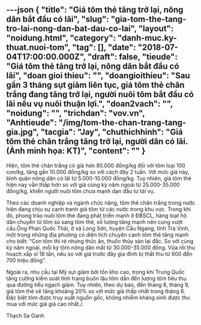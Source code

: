 ---json
{
    "title": "Giá tôm thẻ tăng trở lại, nông dân bắt đầu có lãi",
    "slug": "gia-tom-the-tang-tro-lai-nong-dan-bat-dau-co-lai",
    "layout": "noidung.html",
    "category": "danh-muc.ky-thuat.nuoi-tom",
    "tag": [],
    "date": "2018-07-04T17:00:00.000Z",
    "draft": false,
    "tieude": "Giá tôm thẻ tăng trở lại, nông dân bắt đầu có lãi",
    "doan gioi thieu": "",
    "doangioithieu": "Sau gần 3 tháng sụt giảm liên tục, giá tôm thẻ chân trắng đang tăng trở lại, người nuôi tôm bắt đầu có lãi nếu vụ nuôi thuận lợi.",
    "doan2vach": "",
    "noidung": "",
    "trichdan": "vov.vn",
    "Anhtieude": "/img/tom-the-chan-trang-tang-gia.jpg",
    "tacgia": "Jay",
    "chuthichhinh": "Giá tôm thẻ chân trắng tăng trở lại, người dân có lãi. (Ảnh minh họa: KT)",
    "__content__": ""
}
---
<p><span style="font-size:14px">Hiện, t&ocirc;m thẻ ch&acirc;n trắng c&oacute; gi&aacute; hơn 80.000 đồng/kg đối với t&ocirc;m loại 100 con/kg, tăng gần 10.000 đồng/kg so với c&aacute;ch đ&acirc;y 2 tuần. Với mức gi&aacute; n&agrave;y, b&igrave;nh qu&acirc;n n&ocirc;ng d&acirc;n c&oacute; l&atilde;i từ 5.000-10.000 đồng/kg. Tuy nhi&ecirc;n, gi&aacute; t&ocirc;m thẻ hiện nay vẫn thấp hơn so với gi&aacute; c&ugrave;ng kỳ năm ngo&aacute;i từ 25.000-35.000 đồng/kg, khiến người nu&ocirc;i t&ocirc;m chưa mạnh dạn đầu tư t&aacute;i vụ.</span></p>

<p><span style="font-size:14px">Theo c&aacute;c doanh nghiệp v&agrave; ng&agrave;nh chức năng, t&ocirc;m thẻ ch&acirc;n trắng trong nước hiện đang chịu sự cạnh tranh gi&aacute; t&ocirc;m từ c&aacute;c nước trong khu vực. Trong khi đ&oacute;, phong tr&agrave;o nu&ocirc;i t&ocirc;m thẻ đang ph&aacute;t triển mạnh ở ĐBSCL, h&agrave;ng loạt hộ d&acirc;n chuyển từ t&ocirc;m s&uacute; sang t&ocirc;m thẻ, số lượng tăng mạnh n&ecirc;n cung vượt cầu.&Ocirc;ng Phan Quốc Th&aacute;i, ở x&atilde; Long Sơn, huyện Cầu Ngang, tỉnh Tr&agrave; Vinh, một trong những địa phương c&oacute; diện t&iacute;ch chuy&ecirc;n canh t&ocirc;m thẻ tăng mạnh cho biết: &ldquo;Con t&ocirc;m th&igrave; rẻ nhưng thức ăn, thuốc thủy sản lại đắc. So với c&ugrave;ng kỳ năm ngo&aacute;i, mỗi k&yacute; t&ocirc;m n&ocirc;ng d&acirc;n mất từ 30.000-35.000 đồng. Vừa rồi thu hoạch xấp xỉ 18 tấn, nếu so với gi&aacute; trước đ&acirc;y gia đ&igrave;nh bị thất thu từ 600 đến 700 triệu đồng&rdquo;.<em>&nbsp; &nbsp;</em></span></p>

<p><span style="font-size:14px">Ngo&agrave;i ra, nhu cầu tại Mỹ sụt giảm bởi tồn kho cao, trong khi Trung Quốc tăng cường kiểm so&aacute;t t&igrave;nh trạng bu&ocirc;n lậu t&ocirc;m dẫn đến lượng t&ocirc;m ti&ecirc;u thụ qua đường tiểu ngạch giảm. Tuy nhi&ecirc;n, theo dự b&aacute;o, đến th&aacute;ng 8, th&aacute;ng 9, gi&aacute; t&ocirc;m thẻ sẽ tăng khoảng 20% so với mức gi&aacute; thấp nhất trong th&aacute;ng 6. Đặc biệt t&ocirc;m được truy xuất nguồn gốc, kh&ocirc;ng nhiễm kh&aacute;ng sinh được thu mua với mức gi&aacute; gi&aacute; cao nhất./.</span></p>

<p><span style="font-size:14px">Thạch Sa Oanh</span></p>
